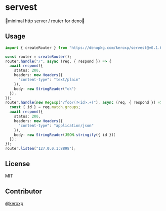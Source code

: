 # servest

🌾minimal http server / router for deno🌾

## Usage

```ts
import { createRouter } from "https://denopkg.com/keroxp/servest@v0.1.0/router.ts";

const router = createRouter();
router.handle("/", async (req, { respond }) => {
  await respond({
    status: 200,
    headers: new Headers({
      "content-type": "text/plain"
    }),
    body: new StringReader("ok")
  });
});
router.handle(new RegExp("/foo/(?<id>.+)"), async (req, { respond }) => {
  const { id } = req.match.groups;
  await respond({
    status: 200,
    headers: new Headers({
      "content-type": "application/json"
    }),
    body: new StringReader(JSON.stringify({ id }))
  });
});
router.listen("127.0.0.1:8898");
```

## License

MIT

## Contributor

[@keroxp](https://github.com/keroxp)
